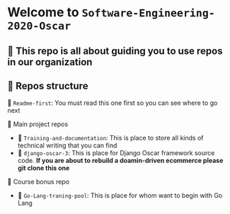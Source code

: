 # Welcome to `Software-Engineering-2020-Oscar`
## :rice_ball: This repo is all about guiding you to use repos in our organization 
## :ramen: Repos structure
:blue_book: `Readme-first`: You must read this one first so you can see where to go next

:closed_book: Main project repos
* :pencil: `Training-and-documentation`: This is place to store all kinds of technical writing that you can find
* :pencil: `django-oscar-3`: This is place for Django Oscar framework source code. **If you are about to rebuild a doamin-driven ecommerce please git clone this one**

:orange_book: Course bonus repo
* :pencil: `Go-Lang-traning-pool`: This is place for whom want to begin with Go Lang
